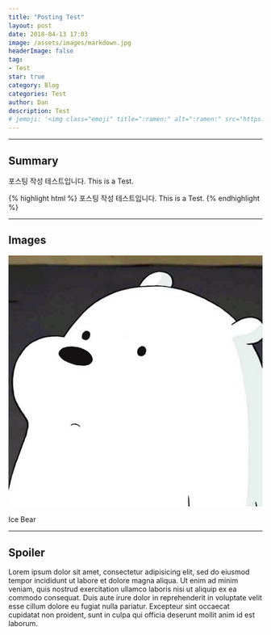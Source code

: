```yaml
---
title: "Posting Test"
layout: post
date: 2018-04-13 17:03
image: /assets/images/markdown.jpg
headerImage: false
tag:
- Test
star: true
category: Blog
categories: Test
author: Dan
description: Test
# jemoji: '<img class="emoji" title=":ramen:" alt=":ramen:" src="https://assets.github.com/images/icons/emoji/unicode/1f35c.png" height="20" width="20" align="absmiddle">'
---
```

---

## Summary

포스팅 작성 테스트입니다.
This is a Test.

{% highlight html %}
포스팅 작성 테스트입니다.
This is a Test.
{% endhighlight %}

---
## Images

![Markdowm Image][1]
<figcaption class="caption">Ice Bear</figcaption>

---

## Spoiler


<div class="spoiler"><p>Lorem ipsum dolor sit amet, consectetur adipisicing elit, sed do eiusmod tempor incididunt ut labore et dolore magna aliqua. Ut enim ad minim veniam, quis nostrud exercitation ullamco laboris nisi ut aliquip ex ea commodo consequat. Duis aute irure dolor in reprehenderit in voluptate velit esse cillum dolore eu fugiat nulla pariatur. Excepteur sint occaecat cupidatat non proident, sunt in culpa qui officia deserunt mollit anim id est laborum.</p></div>


[1]: /assets/images/profile.jpg
